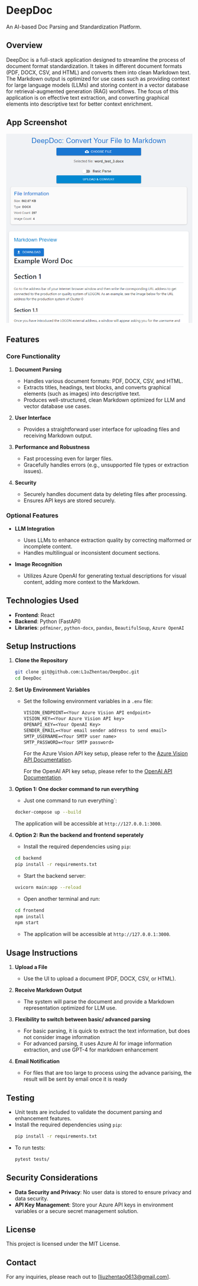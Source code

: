 # DeepDoc
An AI-based Doc Parsing and Standardization Platform. 

## Overview

DeepDoc is a full-stack application designed to streamline the process of document format standardization. It takes in different document formats (PDF, DOCX, CSV, and HTML) and converts them into clean Markdown text. The Markdown output is optimized for use cases such as providing context for large language models (LLMs) and storing content in a vector database for retrieval-augmented generation (RAG) workflows. The focus of this application is on effective text extraction, and converting graphical elements into descriptive text for better context enrichment.

## App Screenshot

![App Screenshot](./screenshot.png)

## Features

### Core Functionality
1. **Document Parsing**
   - Handles various document formats: PDF, DOCX, CSV, and HTML.
   - Extracts titles, headings, text blocks, and converts graphical elements (such as images) into descriptive text.
   - Produces well-structured, clean Markdown optimized for LLM and vector database use cases.

2. **User Interface**
   - Provides a straightforward user interface for uploading files and receiving Markdown output.

3. **Performance and Robustness**
   - Fast processing even for larger files.
   - Gracefully handles errors (e.g., unsupported file types or extraction issues).

4. **Security**
   - Securely handles document data by deleting files after processing.
   - Ensures API keys are stored securely.

### Optional Features
- **LLM Integration**
  - Uses LLMs to enhance extraction quality by correcting malformed or incomplete content.
  - Handles multilingual or inconsistent document sections.

- **Image Recognition**
  - Utilizes Azure OpenAI for generating textual descriptions for visual content, adding more context to the Markdown.

## Technologies Used
- **Frontend**: React
- **Backend**: Python (FastAPI)
- **Libraries**: `pdfminer`, `python-docx`, `pandas`, `BeautifulSoup`, `Azure OpenAI`

## Setup Instructions

1. **Clone the Repository**
   ```bash
   git clone git@github.com:L1uZhentao/DeepDoc.git
   cd DeepDoc
   ```

2. **Set Up Environment Variables**
   - Set the following environment variables in a `.env` file:
     ```
     VISION_ENDPOINT=<Your Azure Vision API endpoint>
     VISION_KEY=<Your Azure Vision API key>
     OPENAPI_KEY=<Your OpenAI Key>
     SENDER_EMAIL=<Your email sender address to send email>
     SMTP_USERNAME=<Your SMTP user name>
     SMTP_PASSWORD=<Your SMTP password>
     ```

     For the Azure Vision API key setup, please refer to the [Azure Vision API Documentation](https://learn.microsoft.com/en-us/azure/ai-services/computer-vision/quickstarts-sdk/image-analysis-client-library-40?tabs=visual-studio%2Clinux&pivots=programming-language-python).

     For the OpenAI API key setup, please refer to the [OpenAI API Documentation](https://platform.openai.com/docs/overview).

3. **Option 1: One docker command to run everything**
   - Just one command to run everything`:
   ```bash
   docker-compose up --build
   ```

   The application will be accessible at `http://127.0.0.1:3000`.

4. **Option 2: Run the backend and frontend seperately**
   - Install the required dependencies using `pip`:
   ```bash
   cd backend
   pip install -r requirements.txt
   ```
   - Start the backend server:
   ```bash
   uvicorn main:app --reload
   ```
   - Open another terminal and run:
   ```bash
   cd frontend
   npm install
   npm start
   ```
   - The application will be accessible at `http://127.0.0.1:3000`.

## Usage Instructions

1. **Upload a File**
   - Use the UI to upload a document (PDF, DOCX, CSV, or HTML).

2. **Receive Markdown Output**
   - The system will parse the document and provide a Markdown representation optimized for LLM use.

3. **Flexibility to switch between basic/ advanced parsing**
   - For basic parsing, it is quick to extract the text information, but does not consider image information
   - For advanced parsing, it uses Azure AI for image information extraction, and use GPT-4 for markdown enhancement
4. **Email Notification**
    - For files that are too large to process using the advance parising, the result will be sent by email once it is ready

## Testing

- Unit tests are included to validate the document parsing and enhancement features.
- Install the required dependencies using `pip`:
   ```bash
   pip install -r requirements.txt
   ```
- To run tests:
  ```bash
  pytest tests/
  ```

## Security Considerations

- **Data Security and Privacy**: No user data is stored to ensure privacy and data security.
- **API Key Management**: Store your Azure API keys in environment variables or a secure secret management solution.

## License

This project is licensed under the MIT License.

## Contact

For any inquiries, please reach out to [liuzhentao0613@gmail.com].

